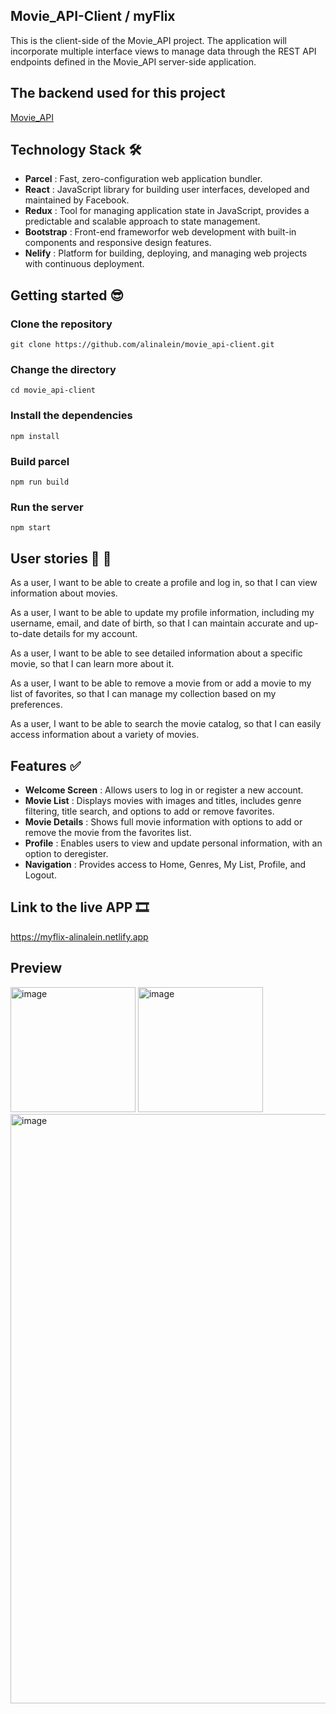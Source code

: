 ## Movie_API-Client / myFlix
This is the client-side of the Movie_API project. The application will incorporate multiple interface views to manage data through the REST API endpoints defined in the Movie_API server-side application.

## The backend used for this project
[Movie_API](https://github.com/alinalein/movie_api)

## Technology Stack 🛠️
- **Parcel** : Fast, zero-configuration web application bundler.  
- **React** : JavaScript library for building user interfaces, developed and maintained by Facebook.  
- **Redux** : Tool for managing application state in JavaScript, provides a predictable and scalable approach to state management.  
- **Bootstrap** : Front-end frameworfor web development with built-in components and responsive design features.
- **Nelify** : Platform for building, deploying, and managing web projects with continuous deployment.
  
## Getting started 😎
### Clone the repository

```
git clone https://github.com/alinalein/movie_api-client.git
```

### Change the directory

```
cd movie_api-client
```

### Install the dependencies

```
npm install
```

### Build parcel

```
npm run build
```

### Run the server

```
npm start
```

## User stories 💃 🕺
As a user, I want to be able to create a profile and log in, so that I can view information about movies.

As a user, I want to be able to update my profile information, including my username, email, and date of birth, so that I can maintain accurate and up-to-date details for my account.

As a user, I want to be able to see detailed information about a specific movie, so that I can learn more about it.

As a user, I want to be able to remove a movie from or add a movie to my list of favorites, so that I can manage my collection based on my preferences.

As a user, I want to be able to search the movie catalog, so that I can easily access information about a variety of movies.

 ## Features ✅
- **Welcome Screen** : Allows users to log in or register a new account.
- **Movie List** : Displays movies with images and titles, includes genre filtering, title search, and options to add or remove favorites.
- **Movie Details** : Shows full movie information with options to add or remove the movie from the favorites list.
- **Profile** : Enables users to view and update personal information, with an option to deregister. 
- **Navigation** : Provides access to Home, Genres, My List, Profile, and Logout. 

## Link to the live APP 🎞️
https://myflix-alinalein.netlify.app

## Preview
<img width="200" alt="image" src="https://github.com/alinalein/movie_api-client/assets/111589183/2b770e54-0068-46de-97bc-78b1a33f5e1f">
<img width="200" alt="image" src="https://github.com/alinalein/movie_api-client/assets/111589183/5729a0c4-e4f3-41e1-8aba-bd9a06a74c0d">
<img width="943" alt="image" src="https://github.com/alinalein/movie_api-client/assets/111589183/b2b7606a-8a87-4bc6-8672-68e29887a2e9">



